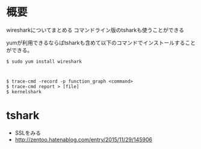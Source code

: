 # 概要
wiresharkについてまとめる
コマンドライン版のtsharkも使うことができる

yumが利用できるならばtsharkも含めて以下のコマンドでインストールすることができる。
```
$ sudo yum install wireshark
```

# 
```
$ trace-cmd -record -p function_graph <command>
$ trace-cmd report > [file]
$ kernelshark
```

# tshark

- SSLをみる
 - http://zentoo.hatenablog.com/entry/2015/11/29/145906

